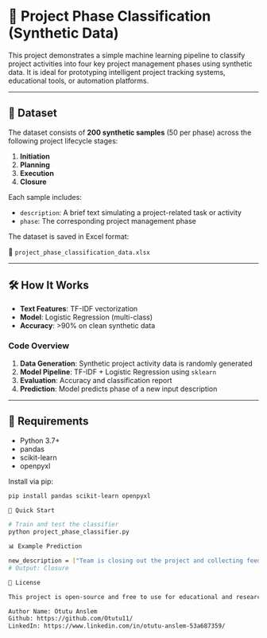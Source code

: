 # 🧠 Project Phase Classification (Synthetic Data)

This project demonstrates a simple machine learning pipeline to classify project activities into four key project management phases using synthetic data. It is ideal for prototyping intelligent project tracking systems, educational tools, or automation platforms.

---

## 📁 Dataset

The dataset consists of **200 synthetic samples** (50 per phase) across the following project lifecycle stages:

1. **Initiation**
2. **Planning**
3. **Execution**
4. **Closure**

Each sample includes:
- `description`: A brief text simulating a project-related task or activity
- `phase`: The corresponding project management phase

The dataset is saved in Excel format:

📄 `project_phase_classification_data.xlsx`

---

## 🛠️ How It Works

- **Text Features**: TF-IDF vectorization
- **Model**: Logistic Regression (multi-class)
- **Accuracy**: >90% on clean synthetic data

### Code Overview

1. **Data Generation**: Synthetic project activity data is randomly generated
2. **Model Pipeline**: TF-IDF + Logistic Regression using `sklearn`
3. **Evaluation**: Accuracy and classification report
4. **Prediction**: Model predicts phase of a new input description

---

## 🔧 Requirements

- Python 3.7+
- pandas
- scikit-learn
- openpyxl

Install via pip:

```bash
pip install pandas scikit-learn openpyxl

🚀 Quick Start

# Train and test the classifier
python project_phase_classifier.py

📊 Example Prediction

new_description = ["Team is closing out the project and collecting feedback"]
# Output: Closure

📜 License

This project is open-source and free to use for educational and research purposes.

Author Name: Otutu Anslem
Github: https://github.com/Otutu11/
LinkedIn: https://www.linkedin.com/in/otutu-anslem-53a687359/

